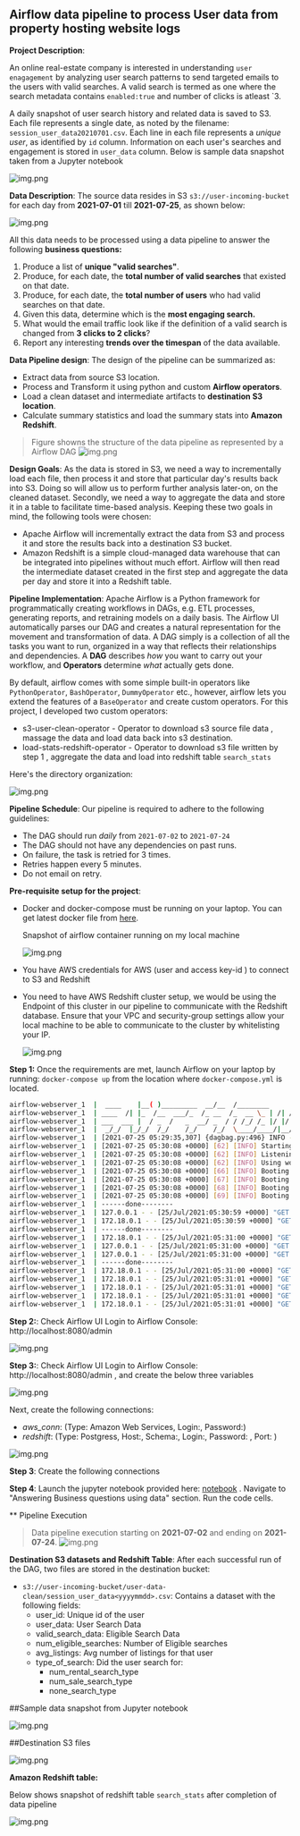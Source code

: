 ## Airflow data pipeline to process User data from property hosting website logs

**Project Description**:

An online real-estate company is interested in understanding `user enagagement` by 
analyzing user search patterns to send targeted emails to the users with valid searches. 
A valid search is termed as one where the search metadata contains `enabled:true` 
and number of clicks is atleast `3.

 A daily snapshot of user search history and related data is saved to S3. Each file represents 
 a single date, as noted by the filename: `session_user_data20210701.csv`. 
 Each line in each file represents a *unique user*, as identified by `id` column. 
 Information on each user's searches and engagement is stored in `user_data` column. 
 Below is sample data snapshot taken from a Jupyter notebook 

![img.png](raw_data_users_session.png)


**Data Description**: The source data resides in S3 `s3://user-incoming-bucket` for each day 
from **2021-07-01** till **2021-07-25**, as shown below:

![img.png](aws_s3_incoming_bucket.png)

All this data needs to be processed using a data pipeline to answer the following **business questions:**
1. Produce a list of **unique "valid searches"**.
2. Produce, for each date, the **total number of valid searches** that existed on that date.
3. Produce, for each date, the **total number of users** who had valid searches on that date.
4. Given this data, determine which is the **most engaging search.**
5. What would the email traffic look like if the definition of a valid search is changed from **3 clicks to 2 clicks**?
6. Report any interesting **trends over the timespan** of the data available.


**Data Pipeline design**:
The design of the pipeline can be summarized as:
- Extract data from source S3 location.
- Process and Transform it using python and custom **Airflow operators**.
- Load a clean dataset and intermediate artifacts to **destination S3 location**.
- Calculate summary statistics and load the summary stats into **Amazon Redshift**.

> Figure showns the structure of the data pipeline as represented by a Airflow DAG
![img.png](airflow_graph_view.png)

**Design Goals**:
As the data is stored in S3, we need a way to incrementally load each file, then process it and store that particular day's results back into S3. Doing so will allow us to perform further analysis later-on, on the cleaned dataset. 
Secondly, we need a way to aggregate the data and store it in a table to facilitate 
time-based analysis. Keeping these two goals in mind, the following tools were chosen:

- Apache Airflow will incrementally extract the data from S3 and process it and store the results back into a destination S3 bucket.
- Amazon Redshift is a simple cloud-managed data warehouse that can be integrated into pipelines without much effort. Airflow will then read the intermediate dataset created in the first step and aggregate the data per day and store it into a Redshift table.

**Pipeline Implementation**:
Apache Airflow is a Python framework for programmatically creating workflows in DAGs, e.g. ETL processes, generating reports, and retraining models on a daily basis. The Airflow UI automatically parses our DAG and creates a natural representation for the movement and transformation of data. A DAG simply is a collection of all the tasks you want to run, organized in a way that reflects their relationships and dependencies. A **DAG** describes *how* you want to carry out your workflow, and **Operators** determine *what* actually gets done.

By default, airflow comes with some simple built-in operators like `PythonOperator`, `BashOperator`, `DummyOperator` etc., however, airflow lets you extend the features of a `BaseOperator` and create custom operators. For this project, I developed two custom operators:

- s3-user-clean-operator - Operator to download s3 source file data , massage the data and load data back into s3 destination.
- load-stats-redshift-operator - Operator to download s3 file written by step 1 , aggregate the data and load into redshift table `search_stats`


Here's the directory organization:


![img.png](directory-structure.png)



**Pipeline Schedule**: Our pipeline is required to adhere to the following guidelines:
* The DAG should run *daily* from `2021-07-02` to `2021-07-24`
* The DAG should not have any dependencies on past runs.
* On failure, the task is retried for 3 times.
* Retries happen every 5 minutes.
* Do not email on retry.

**Pre-requisite setup for the project**:
- Docker and docker-compose must be running on your laptop. You can get
  latest docker file from [here](https://airflow.apache.org/docs/apache-airflow/stable/start/docker.html).
  
  Snapshot of airflow container running on my local machine 

  ![img.png](docker-airflow-container.png)

- You have AWS credentials for AWS (user and access key-id ) to connect to S3 and Redshift
- You need to have AWS Redshift cluster setup, we would be using the Endpoint of this 
  cluster in our pipeline to communicate with the Redshift database. Ensure that your VPC
  and security-group settings allow your local machine to be able to communicate to the cluster
  by whitelisting your IP.
 
  ![img.png](aws-redshift.png) 


**Step 1:** Once the requirements are met, launch Airflow on your laptop by running: `docker-compose up` from the location where `docker-compose.yml` is located.
```bash
airflow-webserver_1  |  ____    |__( )_________  __/__  /________      __
airflow-webserver_1  | ____  /| |_  /__  ___/_  /_ __  /_  __ \_ | /| / /
airflow-webserver_1  | ___  ___ |  / _  /   _  __/ _  / / /_/ /_ |/ |/ /
airflow-webserver_1  |  _/_/  |_/_/  /_/    /_/    /_/  \____/____/|__/
airflow-webserver_1  | [2021-07-25 05:29:35,307] {dagbag.py:496} INFO - Filling up the DagBag from /dev/null
airflow-webserver_1  | [2021-07-25 05:30:08 +0000] [62] [INFO] Starting gunicorn 20.1.0
airflow-webserver_1  | [2021-07-25 05:30:08 +0000] [62] [INFO] Listening at: http://0.0.0.0:8080 (62)
airflow-webserver_1  | [2021-07-25 05:30:08 +0000] [62] [INFO] Using worker: sync
airflow-webserver_1  | [2021-07-25 05:30:08 +0000] [66] [INFO] Booting worker with pid: 66
airflow-webserver_1  | [2021-07-25 05:30:08 +0000] [67] [INFO] Booting worker with pid: 67
airflow-webserver_1  | [2021-07-25 05:30:08 +0000] [68] [INFO] Booting worker with pid: 68
airflow-webserver_1  | [2021-07-25 05:30:08 +0000] [69] [INFO] Booting worker with pid: 69
airflow-webserver_1  | ------done--------
airflow-webserver_1  | 127.0.0.1 - - [25/Jul/2021:05:30:59 +0000] "GET /health HTTP/1.1" 200 187 "-" "curl/7.64.0"
airflow-webserver_1  | 172.18.0.1 - - [25/Jul/2021:05:30:59 +0000] "GET / HTTP/1.1" 302 217 "-" "Mozilla/5.0 (Windows NT 10.0; Win64; x64) AppleWebKit/537.36 (KHTML, like Gecko) Chrome/91.0.4472.164 Safari/537.36"
airflow-webserver_1  | ------done--------
airflow-webserver_1  | 172.18.0.1 - - [25/Jul/2021:05:31:00 +0000] "GET / HTTP/1.1" 302 217 "-" "Mozilla/5.0 (Windows NT 10.0; Win64; x64) AppleWebKit/537.36 (KHTML, like Gecko) Chrome/91.0.4472.164 Safari/537.36"
airflow-webserver_1  | 127.0.0.1 - - [25/Jul/2021:05:31:00 +0000] "GET /health HTTP/1.1" 200 187 "-" "curl/7.64.0"
airflow-webserver_1  | 127.0.0.1 - - [25/Jul/2021:05:31:00 +0000] "GET /health HTTP/1.1" 200 187 "-" "curl/7.64.0"
airflow-webserver_1  | ------done--------
airflow-webserver_1  | 172.18.0.1 - - [25/Jul/2021:05:31:00 +0000] "GET / HTTP/1.1" 302 217 "-" "Mozilla/5.0 (Windows NT 10.0; Win64; x64) AppleWebKit/537.36 (KHTML, like Gecko) Chrome/91.0.4472.164 Safari/537.36"
airflow-webserver_1  | 172.18.0.1 - - [25/Jul/2021:05:31:01 +0000] "GET /graph?dag_id=user-s3-to-redshift HTTP/1.1" 200 11436 "-" "Mozilla/5.0 (Windows NT 10.0; Win64; x64) AppleWebKit/537.36 (KHTML, like Gecko) Chrome/91.0.4472.164 Safari/537.36"
airflow-webserver_1  | 172.18.0.1 - - [25/Jul/2021:05:31:01 +0000] "GET /home HTTP/1.1" 200 281181 "-" "Mozilla/5.0 (Windows NT 10.0; Win64; x64) AppleWebKit/537.36 (KHTML, like Gecko) Chrome/91.0.4472.164 Safari/537.36"
airflow-webserver_1  | 172.18.0.1 - - [25/Jul/2021:05:31:01 +0000] "GET /static/appbuilder/css/bootstrap.min.css HTTP/1.1" 304 0 "http://localhost:8080/home" "Mozilla/5.0 (Windows NT 10.0; Win64; x64) AppleWebKit/537.36 (KHTML, like Gecko) Chrome/91.0.4472.164 Safari/537.36"
airflow-webserver_1  | 172.18.0.1 - - [25/Jul/2021:05:31:01 +0000] "GET /static/appbuilder/select2/select2.css HTTP/1.1" 304 0 "http://localhost:8080/home" "Mozilla/5.0 (Windows NT 10.0; Win64; x64) AppleWebKit/537.36 (KHTML, like Gecko) Chrome/91.0.4472.164 Safari/537.36"
```



**Step 2:**: Check Airflow UI 
Login to Airflow Console: http://localhost:8080/admin 

![img.png](airflow-login.png)



**Step 3:**: Check Airflow UI 
Login to Airflow Console: http://localhost:8080/admin , and create the below three variables

![img.png](airflow-variables.png)

Next, create the following connections:
- *aws_conn*: (Type: Amazon Web Services, Login:<user-id>, Password:<user-access-key>)
- *redshift*: (Type: Postgress, Host:<Redshift-End-Point>, Schema:<Schema>, Login:<user-id>, 
  Password: <Password>, Port: <Port>)

![img.png](airflow-connections.png)


**Step 3**: Create the following connections

**Step 4**: Launch the jupyter notebook provided here: [notebook](https://github.com/shravan-kuchkula/batch-etl/blob/16986034763616f330d27febf22c92efa007d1db/Report/Report_Shravan_Kuchkula.ipynb) . Navigate to "Answering Business questions using data" section. Run the code cells.


** Pipeline Execution


> Data pipeline execution starting on **2021-07-02** and ending on **2021-07-24**.
![img.png](data-pipeline-execution.png)


**Destination S3 datasets and Redshift Table**:
After each successful run of the DAG, two files are stored in the destination bucket:
* `s3://user-incoming-bucket/user-data-clean/session_user_data<yyyymmdd>.csv`: Contains a dataset with the following fields:
    * user_id: Unique id of the user
    * user_data: User Search Data
    * valid_search_data: Eligible Search Data
    * num_eligible_searches: Number of Eligible searches
    * avg_listings: Avg number of listings for that user
    * type_of_search: Did the user search for:
        * num_rental_search_type
        * num_sale_search_type
        * none_search_type



##Sample data snapshot from Jupyter notebook

![img.png](destination_s3_data.png)

##Destination S3 files

![img.png](s3-destination-files.png)


**Amazon Redshift table:**

Below shows snapshot of redshift table `search_stats` after completion of data pipeline

![img.png](redshift-table-data.png)

